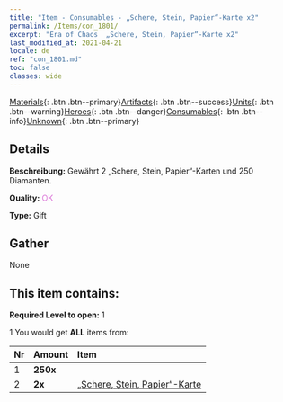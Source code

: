 ```yaml
---
title: "Item - Consumables - „Schere, Stein, Papier“-Karte x2"
permalink: /Items/con_1801/
excerpt: "Era of Chaos  „Schere, Stein, Papier“-Karte x2"
last_modified_at: 2021-04-21
locale: de
ref: "con_1801.md"
toc: false
classes: wide
---
```

 [Materials](/de/Items/){: .btn .btn--primary}[Artifacts](/de/Items/Artifacts/){: .btn .btn--success}[Units](/de/Items/Units/){: .btn .btn--warning}[Heroes](/de/Items/Heroes/){: .btn .btn--danger}[Consumables](/de/Items/Consumables/){: .btn .btn--info}[Unknown](/de/Items/Unknown/){: .btn .btn--primary}

## Details
 **Beschreibung:** Gewährt 2 „Schere, Stein, Papier“-Karten und 250 Diamanten.

 **Quality:** <span style="color: #DA70D6">OK</span>

 **Type:** Gift

## Gather

  None

## This item contains:

 **Required Level to open:** 1

 1 You would get **ALL** items  from:

  | Nr | Amount |     Item    |
  |:---|:-------|:------------|
  | 1 |  **250x** | <i class="fas fa-gem"/> |  | 
  | 2 |  **2x** | [„Schere, Stein, Papier“-Karte](/de/Items/con_547/) |  | 

